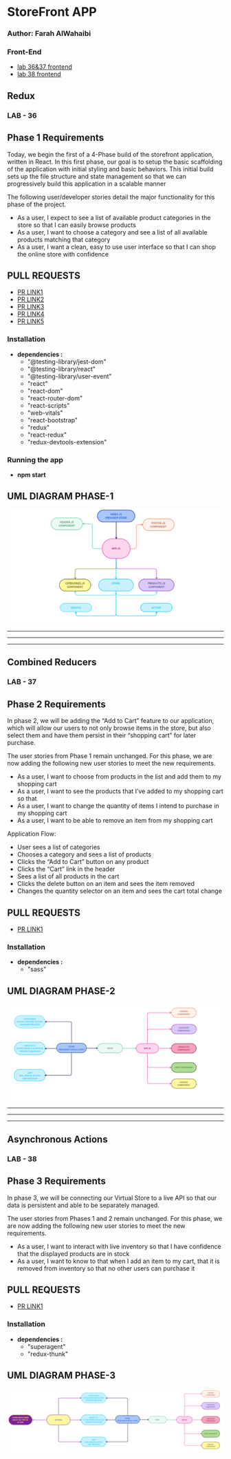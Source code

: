 # **StoreFront APP**

### **Author: Farah AlWahaibi**

### **Front-End**
* [lab 36&37 frontend](https://sweetheart-2021.netlify.app/)
* [lab 38 frontend](https://maybelline-2021.netlify.app/)

## **Redux**

### **LAB - 36**

## **Phase 1 Requirements**

Today, we begin the first of a 4-Phase build of the storefront application, written in React. In this first phase, our goal is to setup the basic scaffolding of the application with initial styling and basic behaviors. This initial build sets up the file structure and state management so that we can progressively build this application in a scalable manner

The following user/developer stories detail the major functionality for this phase of the project.

* As a user, I expect to see a list of available product categories in the store so that I can easily browse products
* As a user, I want to choose a category and see a list of all available products matching that category
* As a user, I want a clean, easy to use user interface so that I can shop the online store with confidence

## **PULL REQUESTS**

* [PR LINK1](https://github.com/farahalwahaibi/stoRefont/pull/1)
* [PR LINK2](https://github.com/farahalwahaibi/stoRefont/pull/2)
* [PR LINK3](https://github.com/farahalwahaibi/stoRefont/pull/3)
* [PR LINK4](https://github.com/farahalwahaibi/stoRefont/pull/4)
* [PR LINK5](https://github.com/farahalwahaibi/stoRefont/pull/5)



### **Installation**
* **dependencies :**
  *  "@testing-library/jest-dom"
  *  "@testing-library/react"
  *  "@testing-library/user-event"
  *  "react"
  *  "react-dom"
  *  "react-router-dom"
  *  "react-scripts"
  *  "web-vitals"
  *  "react-bootstrap"
  *  "redux"
  *  "react-redux"
  *  "redux-devtools-extension"


### **Running the app**
* **npm start**


## **UML DIAGRAM PHASE-1**

![UML](1.PNG)

***
***
***



## **Combined Reducers**

### **LAB - 37**

## **Phase 2 Requirements**

In phase 2, we will be adding the “Add to Cart” feature to our application, which will allow our users to not only browse items in the store, but also select them and have them persist in their “shopping cart” for later purchase.

The user stories from Phase 1 remain unchanged. For this phase, we are now adding the following new user stories to meet the new requirements.

* As a user, I want to choose from products in the list and add them to my shopping cart
* As a user, I want to see the products that I’ve added to my shopping cart so that
* As a user, I want to change the quantity of items I intend to purchase in my shopping cart
* As a user, I want to be able to remove an item from my shopping cart

Application Flow:

* User sees a list of categories
* Chooses a category and sees a list of products
* Clicks the “Add to Cart” button on any product
* Clicks the “Cart” link in the header
* Sees a list of all products in the cart
* Clicks the delete button on an item and sees the item removed
* Changes the quantity selector on an item and sees the cart total change

## **PULL REQUESTS**

* [PR LINK1](https://github.com/farahalwahaibi/stoRefont/pull/6)


### **Installation**
* **dependencies :**
  *  "sass"



## **UML DIAGRAM PHASE-2**

![UML](2.PNG)



***
***
***


## **Asynchronous Actions**

### **LAB - 38**

## **Phase 3 Requirements**

In phase 3, we will be connecting our Virtual Store to a live API so that our data is persistent and able to be separately managed.

The user stories from Phases 1 and 2 remain unchanged. For this phase, we are now adding the following new user stories to meet the new requirements.

* As a user, I want to interact with live inventory so that I have confidence that the displayed products are in stock
* As a user, I want to know to that when I add an item to my cart, that it is removed from inventory so that no other users can purchase it


## **PULL REQUESTS**

* [PR LINK1](https://github.com/farahalwahaibi/stoRefont/pull/7)


### **Installation**
* **dependencies :**
  *  "superagent"
  *  "redux-thunk"



## **UML DIAGRAM PHASE-3**

![UML](3.PNG)


